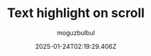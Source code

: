 ---
title: "Text highlight on scroll"
author: "moguzbulbul"
date: "2025-01-24T02:19:29.406Z"
draft: false
type: "post"
layout: "single"
categories: [""]
tags: [""]
source: "X"
source_link: "https://x.com/moguzbulbul/status/1858123951043412267"
media: "/uploads/x.com_tr7jv8V357_ssyZ-.mp4"
media_type: "video"
description: "Having text change opacity on scroll is one of the fine animations of our day. Good one @moguzbulbul!"
social:
  commentary: "Having text change opacity on scroll is one of the fine animations of our day. Good one @moguzbulbul!"
  scheduledFor: null
  status: "draft"
---